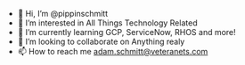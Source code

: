 - 👋 Hi, I’m @pippinschmitt
- 👀 I’m interested in All Things Technology Related
- 🌱 I’m currently learning GCP, ServiceNow, RHOS and more!
- 💞️ I’m looking to collaborate on Anything realy
- 📫 How to reach me adam.schmitt@veteranets.com

<!---
pippinschmitt/pippinschmitt is a ✨ special ✨ repository because its `README.md` (this file) appears on your GitHub profile.
You can click the Preview link to take a look at your changes.
--->
